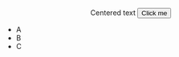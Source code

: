 <p style="text-align: center;">Centered text
<a href="https://example.com">
    <button>Click me</button>
</a>
<div>

- A
- B
- C

</div>
</p>
